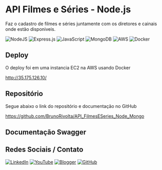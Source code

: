 # API Filmes e Séries - Node.js

Faz o cadastro de filmes e séries juntamente com os diretores e cainais onde estão disponiveis.

![NodeJS](https://img.shields.io/badge/node.js-%23323330?style=for-the-badge&logo=node.js&logoColor=%23339933) 
![Express.js](https://img.shields.io/badge/express.js-%23323330.svg?style=for-the-badge&logo=express&logoColor=white)
![JavaScript](https://img.shields.io/badge/javascript-%23323330.svg?style=for-the-badge&logo=javascript&logoColor=%23F7DF1E) 
![MongoDB](https://img.shields.io/badge/MongoDB-%23323330.svg?style=for-the-badge&logo=mongodb&logoColor=%2347A248) 
![AWS](https://img.shields.io/badge/AWS-%23323330.svg?style=for-the-badge&logo=AmazonAWS&logoColor=%23FF9900)
![Docker](https://img.shields.io/badge/docker-%23323330.svg?style=for-the-badge&logo=docker&logoColor=%232496ED)


## Deploy

O deploy foi em uma instancia EC2 na AWS usando Docker

http://35.175.126.10/


## Repositório

Segue abaixo o link do repositório e documentação no GitHub 

https://github.com/BrunoRivolta/API_FilmesESeries_Node_Mongo


## Documentação Swagger




## Redes Sociais / Contato

[![LinkedIn](https://img.shields.io/badge/LinkedIn-%230077B5.svg?logo=linkedin&logoColor=white)](https://www.linkedin.com/in/brunorivolta/)
[![YouTube](https://img.shields.io/badge/YouTube-%23FF0000.svg?logo=YouTube&logoColor=white)](https://www.youtube.com/channel/UC6XJ3aQvFBU7gqHvebolwJQ) 
[![Blogger](https://img.shields.io/badge/Blogger-%23FF5722.svg?logo=Blogger&logoColor=white)](https://devrivolta.blogspot.com/) 
[![GitHub](https://img.shields.io/badge/GitHub-%23FFFFFF.svg?logo=GitHub&logoColor=black)](https://github.com/BrunoRivolta) 